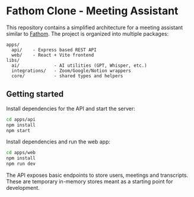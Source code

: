 # Fathom Clone - Meeting Assistant

This repository contains a simplified architecture for a meeting assistant similar to [Fathom](https://fathom.video). The project is organized into multiple packages:

```
apps/
  api/    - Express based REST API
  web/    - React + Vite frontend
libs/
  ai/             - AI utilities (GPT, Whisper, etc.)
  integrations/   - Zoom/Google/Notion wrappers
  core/           - shared types and helpers
```

## Getting started

Install dependencies for the API and start the server:

```bash
cd apps/api
npm install
npm start
```

Install dependencies and run the web app:

```bash
cd apps/web
npm install
npm run dev
```

The API exposes basic endpoints to store users, meetings and transcripts. These are temporary in-memory stores meant as a starting point for development.
